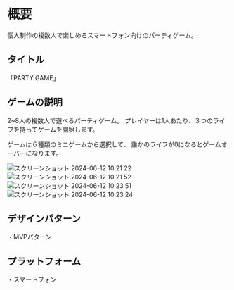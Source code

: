 
# 概要
個人制作の複数人で楽しめるスマートフォン向けのパーティゲーム。

## タイトル
「PARTY GAME」

## ゲームの説明

2~8人の複数人で遊べるパーティゲーム。
プレイヤーは1人あたり、３つのライフを持ってゲームを開始します。

ゲームは６種類のミニゲームから選択して、
誰かのライフが0になるとゲームオーバーになります。

![スクリーンショット 2024-06-12 10 21 22](https://github.com/Sakurai8080/PARTY_GAME/assets/101930534/bd7e0038-da2b-44e6-958d-2b613678ffa1)
![スクリーンショット 2024-06-12 10 21 52](https://github.com/Sakurai8080/PARTY_GAME/assets/101930534/c9baa126-8a5b-4f38-8ad3-6aa021178436)
![スクリーンショット 2024-06-12 10 23 51](https://github.com/Sakurai8080/PARTY_GAME/assets/101930534/1569b6f3-9f4c-46d5-9b4f-9ee0bc962f6e)
![スクリーンショット 2024-06-12 10 23 24](https://github.com/Sakurai8080/PARTY_GAME/assets/101930534/7e63eae8-ac5a-4eaf-8c65-f115d2224e1f)

## デザインパターン

・MVPパターン

## プラットフォーム

・スマートフォン
